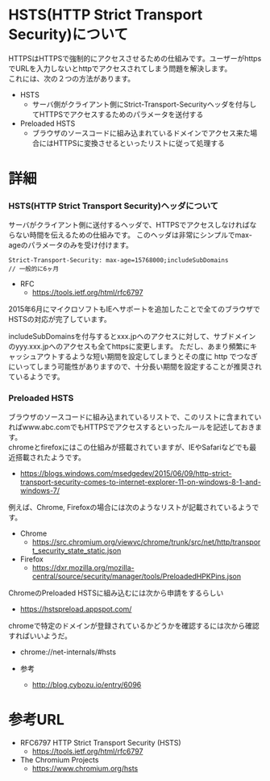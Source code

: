 # HSTS(HTTP Strict Transport Security)について
HTTPSはHTTPSで強制的にアクセスさせるための仕組みです。ユーザーがhttpsでURLを入力しないとhttpでアクセスされてしまう問題を解決します。  
これには、次の２つの方法があります。
- HSTS
  - サーバ側がクライアント側にStrict-Transport-Securityヘッダを付与してHTTPSでアクセスするためのパラメータを送付する
- Preloaded HSTS
  - ブラウザのソースコードに組み込まれているドメインでアクセス来た場合にはHTTPSに変換させるといったリストに従って処理する

# 詳細

### HSTS(HTTP Strict Transport Security)ヘッダについて
サーバがクライアント側に送付するヘッダで、HTTPSでアクセスしなければならない時間を伝えるための仕組みです。
このヘッダは非常にシンプルでmax-ageのパラメータのみを受け付けます。
```
Strict-Transport-Security: max-age=15768000;includeSubDomains         // 一般的に6ヶ月
```

- RFC
  - https://tools.ietf.org/html/rfc6797

2015年6月にマイクロソフトもIEへサポートを追加したことで全てのブラウザでHSTSの対応が完了しています。

includeSubDomainsを付与するとxxx.jpへのアクセスに対して、サブドメインのyyy.xxx.jpへのアクセスも全てhttpsに変更します。
ただし、あまり頻繁にキャッシュアウトするような短い期間を設定してしまうとその度に http でつなぎにいってしまう可能性がありますので、十分長い期間を設定することが推奨されているようです。


### Preloaded HSTS
ブラウザのソースコードに組み込まれているリストで、このリストに含まれていればwww.abc.comでもHTTPSでアクセスするといったルールを記述しておきます。  
chromeとfirefoxにはこの仕組みが搭載されていますが、IEやSafariなどでも最近搭載されたようです。
- https://blogs.windows.com/msedgedev/2015/06/09/http-strict-transport-security-comes-to-internet-explorer-11-on-windows-8-1-and-windows-7/

例えば、Chrome, Firefoxの場合には次のようなリストが記載されているようです。
- Chrome  
  - https://src.chromium.org/viewvc/chrome/trunk/src/net/http/transport_security_state_static.json
- Firefox  
  - https://dxr.mozilla.org/mozilla-central/source/security/manager/tools/PreloadedHPKPins.json

ChromeのPreloaded HSTSに組み込むには次から申請をするらしい
- https://hstspreload.appspot.com/

chromeで特定のドメインが登録されているかどうかを確認するには次から確認すればいいようだ。
- chrome://net-internals/#hsts

- 参考  
  - http://blog.cybozu.io/entry/6096

# 参考URL
- RFC6797 HTTP Strict Transport Security (HSTS)
  - https://tools.ietf.org/html/rfc6797
- The Chromium Projects
  - https://www.chromium.org/hsts


